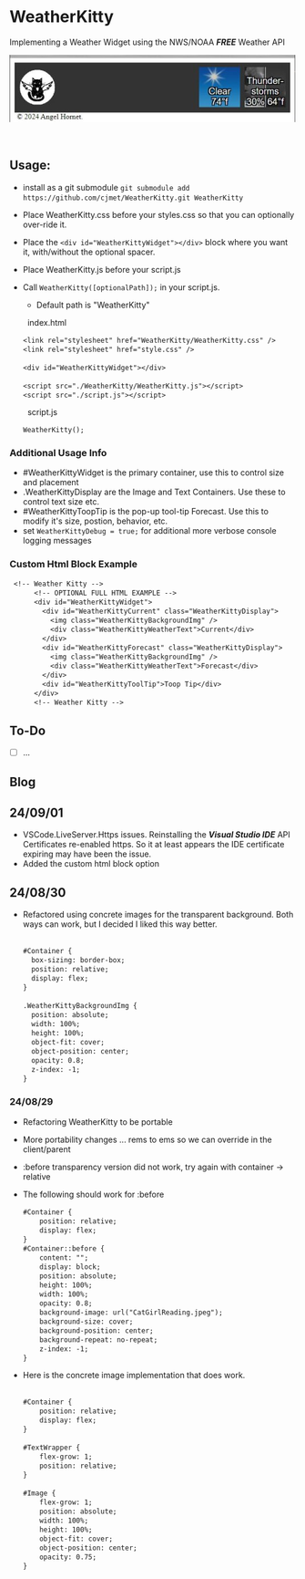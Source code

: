 # WeatherKitty

Implementing a Weather Widget using the NWS/NOAA **_FREE_** Weather API <br>

![DemoImage](https://raw.githubusercontent.com/cjmet/WeatherKitty/main/img/DemoImage.jpg)

<br>

## Usage:

- install as a git submodule
  `git submodule add https://github.com/cjmet/WeatherKitty.git WeatherKitty`

- Place WeatherKitty.css before your styles.css so that you can optionally over-ride it.
- Place the `<div id="WeatherKittyWidget"></div>` block where you want it, with/without the optional spacer.
- Place WeatherKitty.js before your script.js
- Call `WeatherKitty([optionalPath]);` in your script.js.

  - Default path is "WeatherKitty"

  &nbsp;
  index.html

  ```
  <link rel="stylesheet" href="WeatherKitty/WeatherKitty.css" />
  <link rel="stylesheet" href="style.css" />

  <div id="WeatherKittyWidget"></div>

  <script src="./WeatherKitty/WeatherKitty.js"></script>
  <script src="./script.js"></script>
  ```

  &nbsp;
  script.js

  ```
  WeatherKitty();
  ```

### Additional Usage Info

- #WeatherKittyWidget is the primary container, use this to control size and placement
- .WeatherKittyDisplay are the Image and Text Containers. Use these to control text size etc.
- #WeatherKittyToopTip is the pop-up tool-tip Forecast. Use this to modify it's size, postion, behavior, etc.
- set `WeatherKittyDebug = true;` for additional more verbose console logging messages

### Custom Html Block Example

```
 <!-- Weather Kitty -->
      <!-- OPTIONAL FULL HTML EXAMPLE -->
      <div id="WeatherKittyWidget">
        <div id="WeatherKittyCurrent" class="WeatherKittyDisplay">
          <img class="WeatherKittyBackgroundImg" />
          <div class="WeatherKittyWeatherText">Current</div>
        </div>
        <div id="WeatherKittyForecast" class="WeatherKittyDisplay">
          <img class="WeatherKittyBackgroundImg" />
          <div class="WeatherKittyWeatherText">Forecast</div>
        </div>
        <div id="WeatherKittyToolTip">Toop Tip</div>
      </div>
      <!-- Weather Kitty -->
```

## To-Do

- [ ] ...

## Blog

## 24/09/01

- VSCode.LiveServer.Https issues. Reinstalling the **_Visual Studio IDE_** API Certificates re-enabled https. So it at least appears the IDE certificate expiring may have been the issue.
- Added the custom html block option

## 24/08/30

- Refactored using concrete images for the transparent background. Both ways can work, but I decided I liked this way better.

  ```

  #Container {
    box-sizing: border-box;
    position: relative;
    display: flex;
  }

  .WeatherKittyBackgroundImg {
    position: absolute;
    width: 100%;
    height: 100%;
    object-fit: cover;
    object-position: center;
    opacity: 0.8;
    z-index: -1;
  }
  ```

### 24/08/29

- Refactoring WeatherKitty to be portable
- More portability changes ... rems to ems so we can override in the client/parent
- :before transparency version did not work, try again with container -> relative
- The following should work for :before

  ```
  #Container {
      position: relative;
      display: flex;
  }
  #Container::before {
      content: "";
      display: block;
      position: absolute;
      height: 100%;
      width: 100%;
      opacity: 0.8;
      background-image: url("CatGirlReading.jpeg");
      background-size: cover;
      background-position: center;
      background-repeat: no-repeat;
      z-index: -1;
  }
  ```

- Here is the concrete image implementation that does work.

  ```

  #Container {
      position: relative;
      display: flex;
  }

  #TextWrapper {
      flex-grow: 1;
      position: relative;
  }

  #Image {
      flex-grow: 1;
      position: absolute;
      width: 100%;
      height: 100%;
      object-fit: cover;
      object-position: center;
      opacity: 0.75;
  }

  ```
